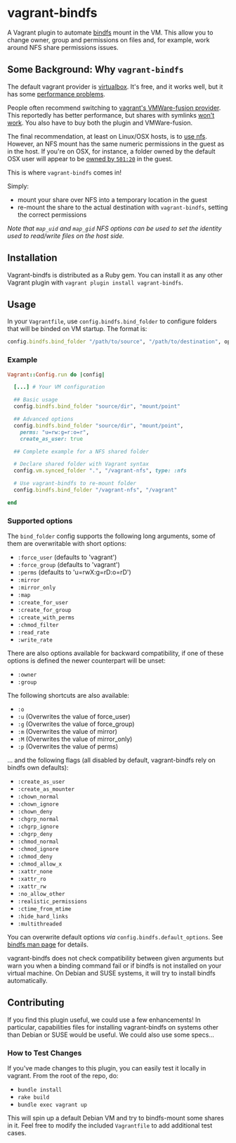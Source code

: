 # vagrant-bindfs

A Vagrant plugin to automate [bindfs](http://bindfs.org/) mount in the VM. This allow you to change
owner, group and permissions on files and, for example, work around NFS share permissions issues.


## Some Background: Why `vagrant-bindfs`

The default vagrant provider is [virtualbox](https://www.virtualbox.org/).
It's free, and it works well, but it has some [performance problems](http://snippets.aktagon.com/snippets/609-Slow-IO-performance-with-Vagrant-and-VirtualBox-).

People often recommend switching to [vagrant's VMWare-fusion provider](http://www.vagrantup.com/vmware).
This reportedly has better performance, but shares with symlinks [won't work](http://communities.vmware.com/thread/428199?start=0&tstart=0).
You also have to buy both the plugin and VMWare-fusion.

The final recommendation, at least on Linux/OSX hosts, is to [use nfs](http://docs.vagrantup.com/v2/synced-folders/nfs.html).
However, an NFS mount has the same numeric permissions in the guest as in the host.
If you're on OSX, for instance, a folder owned by the default OSX user will appear to be [owned by `501:20`](https://groups.google.com/forum/?fromgroups#!topic/vagrant-up/qXXJ-AQuKQM) in the guest.

This is where `vagrant-bindfs` comes in!

Simply:

- mount your share over NFS into a temporary location in the guest
- re-mount the share to the actual destination with `vagrant-bindfs`, setting the correct permissions

_Note that `map_uid` and `map_gid` NFS options can be used to set the identity used to read/write files on the host side._

## Installation

Vagrant-bindfs is distributed as a Ruby gem. You can install it as any other Vagrant plugin
with `vagrant plugin install vagrant-bindfs`.


## Usage

In your `Vagrantfile`, use `config.bindfs.bind_folder` to configure folders that will be binded on VM
startup. The format is:

```ruby
config.bindfs.bind_folder "/path/to/source", "/path/to/destination", options
```


### Example

```ruby
Vagrant::Config.run do |config|

  [...] # Your VM configuration

  ## Basic usage
  config.bindfs.bind_folder "source/dir", "mount/point"

  ## Advanced options
  config.bindfs.bind_folder "source/dir", "mount/point",
  	perms: "u=rw:g=r:o=r",
  	create_as_user: true

  ## Complete example for a NFS shared folder

  # Declare shared folder with Vagrant syntax
  config.vm.synced_folder ".", "/vagrant-nfs", type: :nfs

  # Use vagrant-bindfs to re-mount folder
  config.bindfs.bind_folder "/vagrant-nfs", "/vagrant"

end
```


### Supported options

The `bind_folder` config supports the following long arguments, some of them are overwritable
with short options:

- `:force_user` (defaults to 'vagrant')
- `:force_group` (defaults to 'vagrant')
- `:perms` (defaults to 'u=rwX:g=rD:o=rD')
- `:mirror`
- `:mirror_only`
- `:map`
- `:create_for_user`
- `:create_for_group`
- `:create_with_perms`
- `:chmod_filter`
- `:read_rate`
- `:write_rate`

There are also options available for backward compatibility, if one of these options is defined
the newer counterpart will be unset:

- `:owner`
- `:group`

The following shortcuts are also available:

- `:o`
- `:u` (Overwrites the value of force_user)
- `:g` (Overwrites the value of force_group)
- `:m` (Overwrites the value of mirror)
- `:M` (Overwrites the value of mirror_only)
- `:p` (Overwrites the value of perms)

… and the following flags (all disabled by default, vagrant-bindfs rely on bindfs own defaults):

- `:create_as_user`
- `:create_as_mounter`
- `:chown_normal`
- `:chown_ignore`
- `:chown_deny`
- `:chgrp_normal`
- `:chgrp_ignore`
- `:chgrp_deny`
- `:chmod_normal`
- `:chmod_ignore`
- `:chmod_deny`
- `:chmod_allow_x`
- `:xattr_none`
- `:xattr_ro`
- `:xattr_rw`
- `:no_allow_other`
- `:realistic_permissions`
- `:ctime_from_mtime`
- `:hide_hard_links`
- `:multithreaded`

You can overwrite default options _via_ `config.bindfs.default_options`. See
[bindfs man page](http://bindfs.org/docs/bindfs.1.html) for details.

vagrant-bindfs does not check compatibility between given arguments but warn you when a binding
command fail or if bindfs is not installed on your virtual machine. On Debian and SUSE systems, it
will try to install bindfs automatically.


## Contributing

If you find this plugin useful, we could use a few enhancements! In particular, capabilities files
for installing vagrant-bindfs on systems other than Debian or SUSE would be useful. We could also
use some specs…


### How to Test Changes

If you've made changes to this plugin, you can easily test it locally in vagrant. From the root of
the repo, do:

- `bundle install`
- `rake build`
- `bundle exec vagrant up`

This will spin up a default Debian VM and try to bindfs-mount some shares in it. Feel free to modify
the included `Vagrantfile` to add additional test cases.
